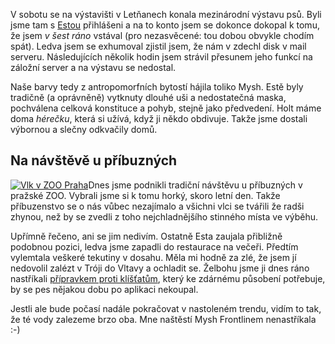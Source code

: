 <!-- dcterms:identifier = riderweblog#203 -->
<!-- dcterms:title = Je to psí život... -->
<!-- dcterms:abstract = Mezinárodní výstava psů a skoro letní návštěva u příbuzných -->
<!-- np9:categoryId = 3 -->
<!-- x4w:category = Vlci -->
<!-- np9:authorId = 1 -->
<!-- np9:authorEmail = michal.valasek@altairis.cz -->
<!-- dcterms:creator = Michal Altair Valášek -->
<!-- dcterms:created = 2005-05-01T22:33:22.597+02:00 -->
<!-- dcterms:date = 2005-05-01T22:33:22.597+02:00 -->

V sobotu se na výstavišti v Letňanech konala mezinárodní výstavu psů. Byli jsme tam s [Estou](http://www.vlcak.cz/) přihlášeni a na to konto jsem se dokonce dokopal k tomu, že jsem *v šest ráno* vstával (pro nezasvěcené: tou dobou obvykle chodím spát). Ledva jsem se exhumoval zjistil jsem, že nám v zdechl disk v mail serveru. Následujících několik hodin jsem strávil přesunem jeho funkcí na záložní server a na výstavu se nedostal.

Naše barvy tedy z antropomorfních bytostí hájila toliko Mysh. Estě byly tradičně (a oprávněně) vytknuty dlouhé uši a nedostatečná maska, pochválena celková konstituce a pohyb, stejně jako předvedení. Holt máme doma *hérečku*, která si užívá, když ji někdo obdivuje. Takže jsme dostali výbornou a slečny odkvačily domů.

## Na návštěvě u příbuzných

[![Vlk v ZOO Praha](https://www.cdn.altairis.cz/Blog/pribuzenstvo_lq.jpg "Vlk v ZOO Praha")](https://www.cdn.altairis.cz/Blog/pribuzenstvo_hq.jpg)Dnes jsme podnikli tradiční návštěvu u příbuzných v pražské ZOO. Vybrali jsme si k tomu horký, skoro letní den. Takže příbuzenstvo se o nás vůbec nezajímalo a všichni vlci se tvářili že radši zhynou, než by se zvedli z toho nejchladnějšího stinného místa ve výběhu.

Upřímně řečeno, ani se jim nedivím. Ostatně Esta zaujala přibližně podobnou pozici, ledva jsme zapadli do restaurace na večeři. Předtím vylemtala veškeré tekutiny v dosahu. Měla mi hodně za zlé, že jsem jí nedovolil zalézt v Tróji do Vltavy a ochladit se. Želbohu jsme ji dnes ráno nastříkali [přípravkem proti klíšťatům](http://www.frontline.com/), který ke zdárnému působení potřebuje, by se pes nějakou dobu po aplikaci nekoupal.

Jestli ale bude počasí nadále pokračovat v nastoleném trendu, vidím to tak, že té vody zalezeme brzo oba. Mne naštěstí Mysh Frontlinem nenastříkala :-)